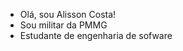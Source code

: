 -  Olá, sou Alisson Costa!
-  Sou militar da PMMG
-  Estudante de engenharia de sofware 


<!---
alissonpcosta/alissonpcosta is a ✨ special ✨ repository because its `README.md` (this file) appears on your GitHub profile.
You can click the Preview link to take a look at your changes.
--->
